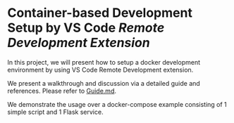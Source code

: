 # Container-based Development Setup by VS Code *Remote Development Extension*

In this project, we will present how to setup a docker development environment by using VS Code Remote Development extension.

We present a walkthrough and discussion via a detailed guide and references. Please refer to [Guide.md](https://github.com/erelcan/vscode-hotreload-docker-env/blob/master/Guide.md).

We demonstrate the usage over a docker-compose example consisting of 1 simple script and 1 Flask service.